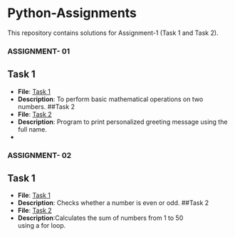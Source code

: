 # Python-Assignments
This repository contains solutions for Assignment-1 (Task 1 and Task 2).

### ASSIGNMENT- 01
## Task 1 
- **File**: [Task 1](./Assignment1/assignment1_task1.py)
- **Description**: To perform basic mathematical operations on two numbers.
##Task 2
- **File**: [Task 2](./Assignment1/assignment1_task2.py)
- **Description**: Program to print personalized greeting message using the full name.
- 

### ASSIGNMENT- 02
## Task 1
- **File**:  [Task 1](./Assignment2/assignment2_task1.py)
- **Description**: Checks whether a number is even or odd.
##Task 2
- **File**: [Task 2](./Assignment2/assignment2_task2.py)
- **Description**:Calculates the sum of numbers from 1 to 50 using a for loop.
